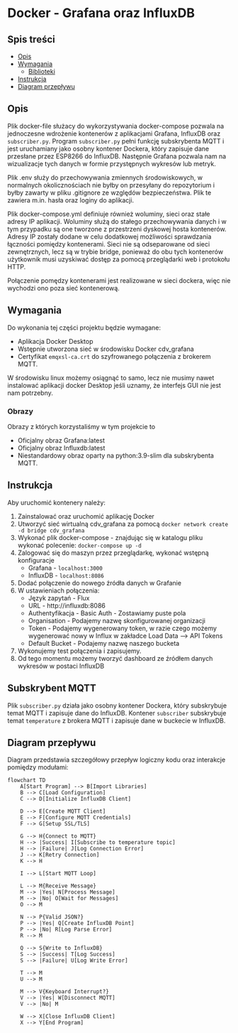 # Docker - Grafana oraz InfluxDB #

## Spis treści ##
* [Opis](#Opis)
* [Wymagania](#Wymagania)
  * [Biblioteki](#Biblioteki)
* [Instrukcja](#Instrukcja)
* [Diagram przepływu](#diagram-przepływu)

## Opis ## 
Plik docker-file służacy do wykorzystywania docker-compose pozwala na jednoczesne wdrożenie kontenerów z aplikacjami Grafana, InfluxDB oraz `subscriber.py`. 
Program `subscriber.py` pełni funkcję subskrybenta MQTT i jest uruchamiany jako osobny kontener Dockera, który zapisuje dane przesłane przez ESP8266 do InfluxDB. Następnie Grafana pozwala nam na wizualizacje tych danych w formie przystępnych wykresów lub metryk.

Plik .env służy do przechowywania zmiennych środowiskowych, w normalnych okolicznościach nie byłby on przesyłany do repozytorium i byłby zawarty w pliku .gitignore ze względów bezpieczeństwa. Plik te zawiera m.in. hasła oraz loginy do aplikacji. 

Plik docker-compose.yml definiuje również woluminy, sieci oraz stałe adresy IP aplikacji. Woluminy służą do stałego przechowywania danych i w tym przypadku są one tworzone z przestrzeni dyskowej hosta kontenerów. Adresy IP zostały dodane w celu dodatkowej możliwości sprawdzania łączności pomiędzy kontenerami. 
Sieci nie są odseparowane od sieci zewnętrznych, lecz są w trybie bridge, ponieważ do obu tych kontenerów użytkownik musi uzyskiwać dostęp za pomocą przeglądarki web i protokołu HTTP. 

Połączenie pomędzy kontenerami jest realizowane w sieci dockera, więc nie wychodzi ono poza sieć kontenerową. 

## Wymagania ## 
Do wykonania tej części projektu będzie wymagane: 

* Aplikacja Docker Desktop
* Wstępnie utworzona sieć w środowisku Docker cdv_grafana
* Certyfikat `emqxsl-ca.crt` do szyfrowanego połączenia z brokerem MQTT.

W środowisku linux możemy osiągnąć to samo, lecz nie musimy nawet instalować aplikacji docker Desktop jeśli uznamy, że interfejs GUI nie jest nam potrzebny. 

### Obrazy ### 
Obrazy z których korzystaliśmy w tym projekcie to
* Oficjalny obraz Grafana:latest
* Oficjalny obraz Influxdb:latest
* Niestandardowy obraz oparty na python:3.9-slim dla subskrybenta MQTT.

## Instrukcja ##
Aby uruchomić kontenery należy:
 1. Zainstalować oraz uruchomić aplikację Docker 
 2. Utworzyć sieć wirtualną cdv_grafana za pomocą `docker network create -d bridge cdv_grafana`
 3. Wykonać plik docker-compose - znajdując się w katalogu pliku wykonać polecenie: `docker-compose up -d`
 4. Zalogować się do maszyn przez przeglądarkę, wykonać wstępną konfiguracje 
    * Grafana - `localhost:3000`
    * InfluxDB - `localhost:8086`
 5. Dodać połączenie do nowego źródła danych w Grafanie
 6. W ustawieniach połączenia:
    * Język zapytań - Flux
    * URL - http://influxdb:8086
    * Authentyfikacja - Basic Auth - Zostawiamy puste pola
    * Organisation - Podajemy nazwę skonfigurowanej organizacji 
    * Token - Podajemy wygenerowany token, w razie czego możemy wygenerować nowy w Influx w zakładce Load Data --> API Tokens
    * Default Bucket - Podajemy nazwę naszego bucketa
 7. Wykonujemy test połączenia i zapisujemy.
 8. Od tego momentu możemy tworzyć dashboard ze źródłem danych wykresów w postaci InfluxDB

## Subskrybent MQTT ##
Plik `subscriber.py` działa jako osobny kontener Dockera, który subskrybuje temat MQTT i zapisuje dane do InfluxDB.
Kontener `subscriber` subskrybuje temat `temperature` z brokera MQTT i zapisuje dane w buckecie w InfluxDB.

## Diagram przepływu

Diagram przedstawia szczegółowy przepływ logiczny kodu oraz interakcje pomiędzy modułami:

```mermaid
flowchart TD
    A[Start Program] --> B[Import Libraries]
    B --> C[Load Configuration]
    C --> D[Initialize InfluxDB Client]
    
    D --> E[Create MQTT Client]
    E --> F[Configure MQTT Credentials]
    F --> G[Setup SSL/TLS]
    
    G --> H{Connect to MQTT}
    H --> |Success| I[Subscribe to temperature topic]
    H --> |Failure| J[Log Connection Error]
    J --> K[Retry Connection]
    K --> H
    
    I --> L[Start MQTT Loop]
    
    L --> M{Receive Message}
    M --> |Yes| N[Process Message]
    M --> |No| O[Wait for Messages]
    O --> M
    
    N --> P{Valid JSON?}
    P --> |Yes| Q[Create InfluxDB Point]
    P --> |No| R[Log Parse Error]
    R --> M
    
    Q --> S{Write to InfluxDB}
    S --> |Success| T[Log Success]
    S --> |Failure| U[Log Write Error]
    
    T --> M
    U --> M
    
    M --> V{Keyboard Interrupt?}
    V --> |Yes| W[Disconnect MQTT]
    V --> |No| M
    
    W --> X[Close InfluxDB Client]
    X --> Y[End Program]
```
